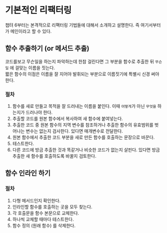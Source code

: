 # 기본적인 리팩터링

챕텨 6부터는 본격적으로 리팩터링 기법들에 대해서 소개하고 설명한다.
즉 여기서부터가 메인이라고 할 수 있다.

## 함수 추출하기 (or 메서드 추출)

코드를보고 무슨일을 하는지 파악하는데 한참 걸린다면 그 부분을 함수로 추출한 뒤 `무슨일` 에 걸맞는 이름을 짓는다.  
짧은 함수의 이점은 이름을 잘 지어야 발휘되는 부분으로 이름짓기에 특별시 신경 써야 한다.

### 절차

1. 함수를 새로 만들고 목적을 잘 드러내는 이름을 붙인다. 이때 `어떻게`가 아닌 `무엇을` 하는지가 드러나야 한다.
2. 추출할 코드를 원본 함수에서 복사하여 새 함수에 붙여넣는다.
3. 추출한 코드 중 원본 함수의 지역 변수를 참조하거나 추출한 함수의 유효범위를 벗어나는 변수는 없는지 검사한다. 있다면 매개변수로 전달한다.
4. 원본 함수에서 추출한 코드 부분을 새로 만든 함수를 호출하는 문장으로 바꾼다.
5. 테스트한다.
6. 다른 코드에 방금 추출한 것과 똑같거나 비슷한 코드가 없는지 살핀다. 있다면 방금 추출한 새 함수를 호출하도록 바꿀지 검토한다.

## 함수 인라인 하기

### 절차

1. 다형 메서드인지 확인한다.
2. 인라인할 함수를 호출하는 곳을 모두 찾는다.
3. 각 호출문을 함수 본문으로 교체한다.
4. 하나씩 교체할 때마다 테스트한다.
5. 함수 정의 (원래 함수) 를 삭제한다.

